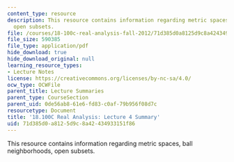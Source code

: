 ```yaml
---
content_type: resource
description: This resource contains information regarding metric spaces, ball neighborhoods,
  open subsets.
file: /courses/18-100c-real-analysis-fall-2012/71d385d0a8125d9c8a42434933151f86_MIT18_100CF12_l4sum.pdf
file_size: 590385
file_type: application/pdf
hide_download: true
hide_download_original: null
learning_resource_types:
- Lecture Notes
license: https://creativecommons.org/licenses/by-nc-sa/4.0/
ocw_type: OCWFile
parent_title: Lecture Summaries
parent_type: CourseSection
parent_uid: 0de56ab8-61e6-fd83-c0af-79b956f08d7c
resourcetype: Document
title: '18.100C Real Analysis: Lecture 4 Summary'
uid: 71d385d0-a812-5d9c-8a42-434933151f86
---
```

This resource contains information regarding metric spaces, ball neighborhoods, open subsets.
